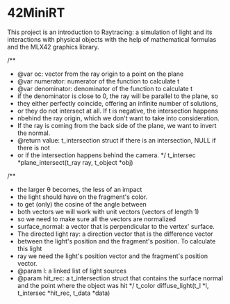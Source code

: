 # 42MiniRT
This project is an introduction to Raytracing: a simulation of light and its interactions with physical objects with the help of mathematical formulas and the MLX42 graphics library.



/**
 * @var oc: vector from the ray origin to a point on the plane
 * @var numerator: numerator of the function to calculate t
 * @var denominator: denominator of the function to calculate t
 * if the denominator is close to 0, the ray will be parallel to the plane, so
 * they either perfectly coincide, offering an infinite number of solutions,
 * or they do not intersect at all. If t is negative, the intersection happens
 * nbehind the ray origin, which we don't want to take into consideration.
 * If the ray is coming from the back side of the plane, we want to invert the normal.
 * @return value: t_intersection struct if there is an intersection, NULL if there is not
 * or if the intersection happens behind the camera.
 */
t_intersec	*plane_intersect(t_ray ray, t_object *obj)

/**
 * the larger θ becomes, the less of an impact
 * the light should have on the fragment's color.
 * to get (only) the cosine of the angle between
 * both vectors we will work with unit vectors (vectors of length 1)
 * so we need to make sure all the vectors are normalized
 * surface_normal: a vector that is perpendicular to the vertex' surface.
 * The directed light ray: a direction vector that is the difference vector
 * between the light's position and the fragment's position. To calculate this light
 * ray we need the light's position vector and the fragment's position vector.
 * @param l: a linked list of light sources
 * @param hit_rec: a t_intersection struct that contains the surface normal and the point where the object was hit
 */
t_color	diffuse_light(t_l *l, t_intersec *hit_rec, t_data *data)